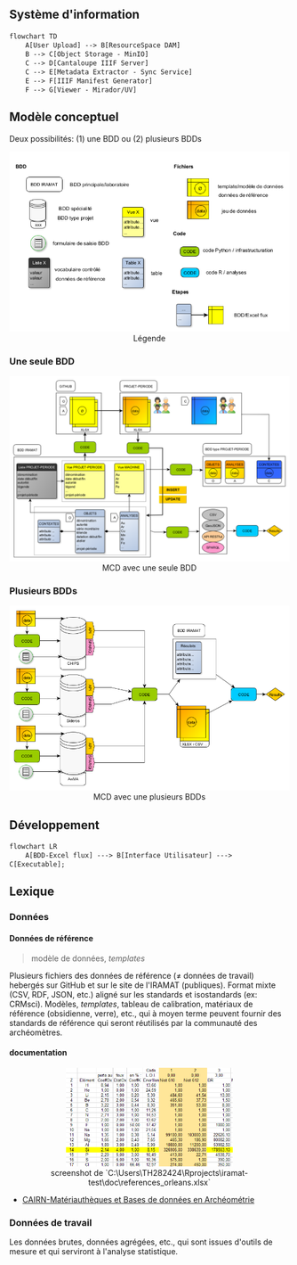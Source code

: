 ## Système d'information

```mermaid
flowchart TD
    A[User Upload] --> B[ResourceSpace DAM]
    B --> C[Object Storage - MinIO]
    C --> D[Cantaloupe IIIF Server]
    C --> E[Metadata Extractor - Sync Service]
    E --> F[IIIF Manifest Generator]
    F --> G[Viewer - Mirador/UV]
```


## Modèle conceptuel

Deux possibilités: (1) une BDD ou (2) plusieurs BDDs

<p align="center">
  <img src="_erd\legend.png" width="800">
  <br>
    Légende
</p>


### Une seule BDD

<p align="center">
  <img src="_erd\bdd_uni.png" width="800">
  <br>
    MCD avec une seule BDD
</p>

### Plusieurs BDDs

<p align="center">
  <img src="_erd\bdd_pluri.png" width="800">
  <br>
    MCD avec une plusieurs BDDs
</p>

## Développement

```mermaid
flowchart LR
    A[BDD-Excel flux] ---> B[Interface Utilisateur] ---> C[Executable];
```

## Lexique

### Données

#### Données de référence
> modèle de données, *templates*

Plusieurs fichiers des données de référence (≠ données de travail) hebergés sur GitHub et sur le site de l'IRAMAT (publiques). Format mixte (CSV, RDF, JSON, etc.) aligné sur les standards et isostandards (ex: CRMsci). Modèles, *templates*, tableau de calibration, matériaux de référence (obsidienne, verre), etc., qui à moyen terme peuvent fournir des standards de référence qui seront réutilisés par la communauté des archéomètres. 

#### documentation

<p align="center">
  <img src="image.png" width="300">
  <br>
    screenshot de `C:\Users\TH282424\Rprojects\iramat-test\doc\references_orleans.xlsx`
</p>


* [CAIRN-Matériauthèques et Bases de données en Archéométrie](https://archeometrie.cnrs.fr/vers-lelaboration-et-le-partage-dun-thesaurus-et-dun-schema-conceptuel-de-donnees-de-materiautheque/)

### Données de travail

Les données brutes, données agrégées, etc., qui sont issues d'outils de mesure et qui serviront à l'analyse statistique.


